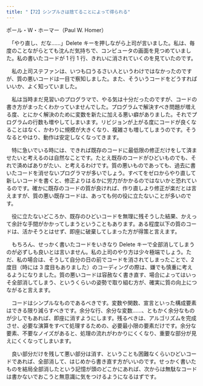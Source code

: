 ```yaml
---
title: "【72】シンプルさは捨てることによって得られる"
---
```



ポール・W・ホーマー（Paul W. Homer）


　「やり直し、だな……」Delete キーを押しながら上司が言いました。私は、毎度のことながらとても沈んだ気持ちで、コンピュータの画面を見つめていました。私の書いたコードが 1 行 1 行、きれいに消されていくのを見ていたのです。

　私の上司ステファンは、いつも口うるさい人というわけではなかったのですが、質の悪いコードは一目で察知しました。また、そういうコードをどうすればいいか、よく知っていました。

　私は当時まだ見習いのプログラマで、やる気は十分だったのですが、コードの書き方がまったくわかっていませんでした。プログラムで解決すべき問題が増える度、とにかく解決のために変数を新たに加える悪い癖がありました。それでプログラムの行数も増やしてしまいます。リビジョンが上がる度にコードが良くなることはなく、かわりに規模が大きくなり、複雑さも増してしまうのです。そうなるとやはり、動作は安定しなくなってきます。

　特に急いでいる時には、できれば既存のコードに最低限の修正だけをして済ませたいと考えるのは自然なことです。たとえ既存のコードがひどいものでも、それで済めばありがたい、と考えるわけです。質の悪いものであっても、過去に書いたコードを消せないプログラマが多いでしょう。すべてをゼロからやり直して新しいコードを書くと、修正よりはるかに労力がかかるのではないかと恐れているのです。確かに既存のコードの質が良ければ、作り直しより修正が楽だとは言えますが、質の悪い既存コードは、あっても何の役に立たないことが多いのです。

　役に立たないどころか、既存のひどいコードを無理に残そうした結果、かえって余計な手間がかかってしまうということもあります。ある程度以下の質のコードは、活かそうとはせず、即座に破棄してしまった方が得策と言えます。

　もちろん、せっかく書いたコードをいきなり Delete キーで全部消してしまうのが必ずしも良いとは言いません。私の上司のやり方は少々極端でしょう。ただ、私の場合は、そうして自分の日の前でコードを消されてしまったことで、2 度目（時には 3 度目もありました）のコーディングの際は、嫌でも慎重に考えるようになりました。質の悪いコードは容赦なく書き直す、場合によってはいっそ全部消してしまう、というくらいの姿勢で取り組む方が、確実に質の向上につながると言えます。

　コードはシンプルなものであるべきです。変数や関数、宣言といった構成要素はできる限り減らすべきです。余分な行、余分な変数……、ともかく余分なものが少しでもあれば、即座に消すようにします。残るべきは、アルゴリズムを完成させ、必要な演算をすべて処理するための、必要最小限の要素だけです。余分な要素、不要なノイズがあると、処理の流れがわかりにくくなり、重要な部分が見えにくくなってしまいます。

　良い部分だけを残して悪い部分は消す、ということも困難なくらいひどいコードであれば、全部消して、はじめから書き直す方がいいのです。せっかく書いたものを結局全部消したという記憶が頭のどこかにあれば、次からは無駄なコードは書かないでおこうと無意識に気をつけるようになるはずです。
